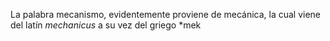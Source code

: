 La palabra mecanismo, evidentemente proviene de mecánica, la cual viene del latín *mechanicus* a su vez del griego *mek